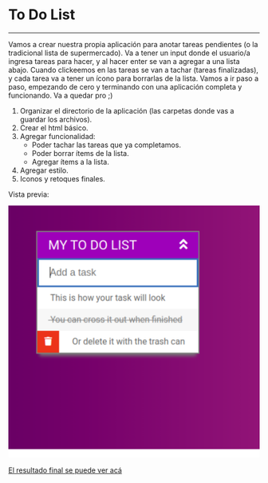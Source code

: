 # To Do List
___

Vamos a crear nuestra propia aplicación para anotar tareas pendientes \(o la tradicional lista de supermercado\). Va a tener un input donde el usuario/a ingresa tareas para hacer, y al hacer enter se van a agregar a una lista abajo. Cuando clickeemos en las tareas se van a tachar \(tareas finalizadas\), y cada tarea va a tener un ícono para borrarlas de la lista. Vamos a ir paso a paso, empezando de cero y terminando con una aplicación completa y funcionando. Va a quedar pro ;\)

1. Organizar el directorio de la aplicación \(las carpetas donde vas a guardar los archivos\).
2. Crear el html básico.
3. Agregar funcionalidad:
   - Poder tachar las tareas que ya completamos.
   - Poder borrar ítems de la lista.
   - Agregar ítems a la lista.
4. Agregar estilo.
5. Iconos y retoques finales. 

Vista previa:

![Vista previa](./assets/img/preview.png)

[El resultado final se puede ver acá](https://heuristic-tereshkova-10c64b.netlify.app/)